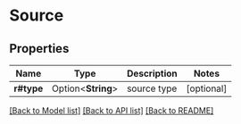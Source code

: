 # Source

## Properties

Name | Type | Description | Notes
------------ | ------------- | ------------- | -------------
**r#type** | Option<**String**> | source type | [optional]

[[Back to Model list]](../README.md#documentation-for-models) [[Back to API list]](../README.md#documentation-for-api-endpoints) [[Back to README]](../README.md)


